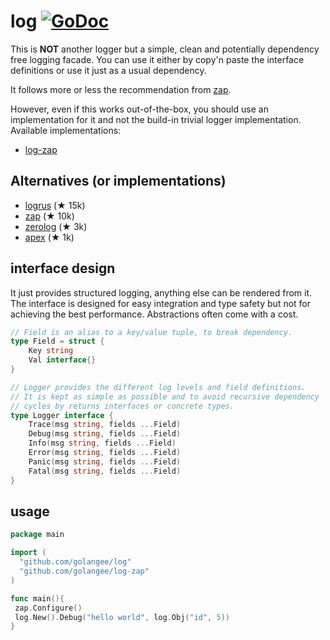 # log [![GoDoc](https://godoc.org/github.com/golangee/log?status.svg)](http://godoc.org/github.com/golangee/log)
This is **NOT** another logger but a simple, clean and potentially
dependency free logging facade. You can use it either by copy'n
paste the interface definitions or use it just as a usual dependency.

It follows more or less the recommendation 
from [zap](https://github.com/uber-go/zap/blob/master/FAQ.md#why-arent-logger-and-sugaredlogger-interfaces).

However, even if this works out-of-the-box,
you should use an implementation for it and not
the build-in trivial logger implementation. Available implementations:
* [log-zap](https://github.com/golangee/log-zap)

## Alternatives (or implementations)
* [logrus](https://github.com/sirupsen/logrus) (★ 15k)
* [zap](https://github.com/uber-go/zap) (★ 10k)
* [zerolog](https://github.com/rs/zerolog) (★ 3k)
* [apex](https://github.com/apex/log) (★ 1k)


## interface design
It just provides structured logging, anything else can be
rendered from it. The interface is designed for easy integration
and type safety but not for achieving the best performance.
Abstractions often come with a cost. 

```go
// Field is an alias to a key/value tuple, to break dependency.
type Field = struct {
	Key string
	Val interface{}
}

// Logger provides the different log levels and field definitions.
// It is kept as simple as possible and to avoid recursive dependency
// cycles by returns interfaces or concrete types.
type Logger interface {
	Trace(msg string, fields ...Field)
	Debug(msg string, fields ...Field)
	Info(msg string, fields ...Field)
	Error(msg string, fields ...Field)
	Panic(msg string, fields ...Field)
	Fatal(msg string, fields ...Field)
}
```

## usage

```go
package main

import (
  "github.com/golangee/log"
  "github.com/golangee/log-zap"
)

func main(){
 zap.Configure()
 log.New().Debug("hello world", log.Obj("id", 5))
}
```

